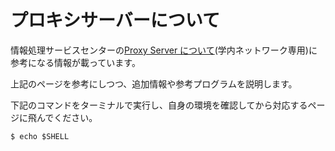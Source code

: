 # プロキシサーバーについて

情報処理サービスセンターの[Proxy Server について](http://uranus.mars.kanazawa-it.ac.jp/dpc/proxy/)(学内ネットワーク専用)に参考になる情報が載っています。

上記のページを参考にしつつ、追加情報や参考プログラムを説明します。

下記のコマンドをターミナルで実行し、自身の環境を確認してから対応するページに飛んでください。

```
$ echo $SHELL
```


